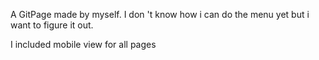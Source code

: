 A GitPage made by myself.
I don 't know how i can do the menu yet but i want to figure it out.

I included mobile view for all pages
